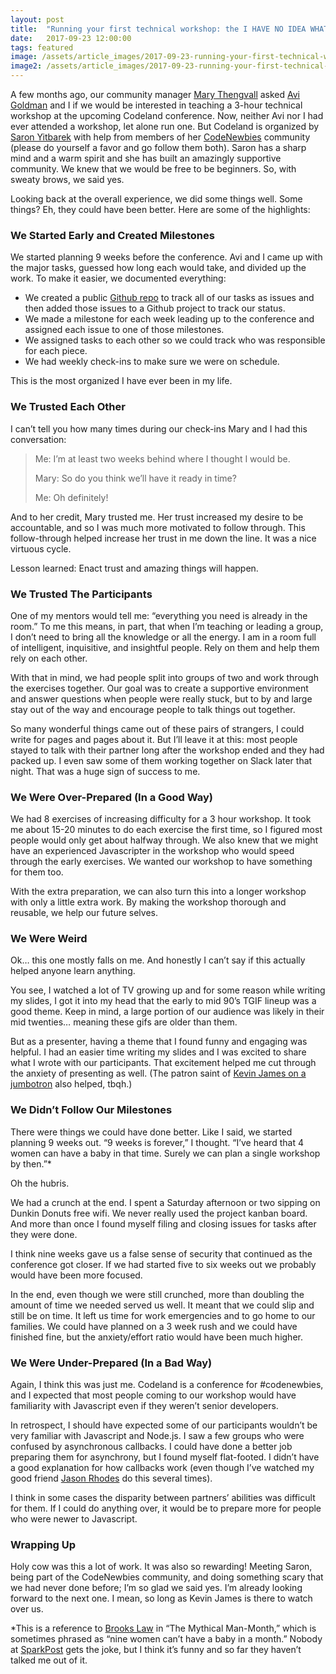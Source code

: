```yaml
---
layout: post
title:  "Running your first technical workshop: the I HAVE NO IDEA WHAT I'M DOING edition"
date:   2017-09-23 12:00:00
tags: featured
image: /assets/article_images/2017-09-23-running-your-first-technical-workshop/busy-table.jpg
image2: /assets/article_images/2017-09-23-running-your-first-technical-workshop/busy-table-mobile.jpg
---
```



A few months ago, our community manager [Mary Thengvall](https://twitter.com/mary_grace) asked [Avi Goldman](https://twitter.com/avrahamgoldman) and I if we would be interested in teaching a 3-hour technical workshop at the upcoming Codeland conference. Now, neither Avi nor I had ever attended a workshop, let alone run one. But Codeland is organized by [Saron Yitbarek](https://twitter.com/saronyitbarek) with help from members of her [CodeNewbies](https://twitter.com/CodeNewbies) community (please do yourself a favor and go follow them both). Saron has a sharp mind and a warm spirit and she has built an amazingly supportive community. We knew that we would be free to be beginners. So, with sweaty brows, we said yes.

Looking back at the overall experience, we did some things well. Some things? Eh, they could have been better. Here are some of the highlights:

### We Started Early and Created Milestones

We started planning 9 weeks before the conference. Avi and I came up with the major tasks, guessed how long each would take, and divided up the work. To make it easier, we documented everything:

- We created a public [Github repo](https://github.com/SparkPost/codeland) to track all of our tasks as issues and then added those issues to a Github project to track our status.
- We made a milestone for each week leading up to the conference and assigned each issue to one of those milestones.
- We assigned tasks to each other so we could track who was responsible for each piece.
- We had weekly check-ins to make sure we were on schedule.

This is the most organized I have ever been in my life.

### We Trusted Each Other

I can’t tell you how many times during our check-ins Mary and I had this conversation:

>Me: I’m at least two weeks behind where I thought I would be.
>
>Mary: So do you think we’ll have it ready in time?
>
>Me: Oh definitely!

And to her credit, Mary trusted me. Her trust increased my desire to be accountable, and so I was much more motivated to follow through. This follow-through helped increase her trust in me down the line. It was a nice virtuous cycle.

Lesson learned: Enact trust and amazing things will happen.

### We Trusted The Participants

One of my mentors would tell me: “everything you need is already in the room.” To me this means, in part, that when I’m teaching or leading a group, I don’t need to bring all the knowledge or all the energy. I am in a room full of intelligent, inquisitive, and insightful people. Rely on them and help them rely on each other.

With that in mind, we had people split into groups of two and work through the exercises together. Our goal was to create a supportive environment and answer questions when people were really stuck, but to by and large stay out of the way and encourage people to talk things out together.

So many wonderful things came out of these pairs of strangers, I could write for pages and pages about it. But I’ll leave it at this: most people stayed to talk with their partner long after the workshop ended and they had packed up. I even saw some of them working together on Slack later that night. That was a huge sign of success to me.

### We Were Over-Prepared (In a Good Way)

We had 8 exercises of increasing difficulty for a 3 hour workshop. It took me about 15-20 minutes to do each exercise the first time, so I figured most people would only get about halfway through. We also knew that we might have an experienced Javascripter in the workshop who would speed through the early exercises. We wanted our workshop to have something for them too.

With the extra preparation, we can also turn this into a longer workshop with only a little extra work. By making the workshop thorough and reusable, we help our future selves.

### We Were Weird

Ok… this one mostly falls on me. And honestly I can’t say if this actually helped anyone learn anything.

You see, I watched a lot of TV growing up and for some reason while writing my slides, I got it into my head that the early to mid 90’s TGIF lineup was a good theme. Keep in mind, a large portion of our audience was likely in their mid twenties… meaning these gifs are older than them.

But as a presenter, having a theme that I found funny and engaging was helpful. I had an easier time writing my slides and I was excited to share what I wrote with our participants. That excitement helped me cut through the anxiety of presenting as well. (The patron saint of [Kevin James on a jumbotron](https://twitter.com/colestrode/status/868171852354637824) also helped, tbqh.)

### We Didn’t Follow Our Milestones

There were things we could have done better. Like I said, we started planning 9 weeks out. “9 weeks is forever,” I thought. “I’ve heard that 4 women can have a baby in that time. Surely we can plan a single workshop by then.”\*

Oh the hubris.

We had a crunch at the end. I spent a Saturday afternoon or two sipping on Dunkin Donuts free wifi. We never really used the project kanban board. And more than once I found myself filing and closing issues for tasks after they were done.

I think nine weeks gave us a false sense of security that continued as the conference got closer. If we had started five to six weeks out we probably would have been more focused.

In the end, even though we were still crunched, more than doubling the amount of time we needed served us well. It meant that we could slip and still be on time. It left us time for work emergencies and to go home to our families. We could have planned on a 3 week rush and we could have finished fine, but the anxiety/effort ratio would have been much higher.

### We Were Under-Prepared (In a Bad Way)

Again, I think this was just me. Codeland is a conference for #codenewbies, and I expected that most people coming to our workshop would have familiarity with Javascript even if they weren’t senior developers.

In retrospect, I should have expected some of our participants wouldn’t be very familiar with Javascript and Node.js. I saw a few groups who were confused by asynchronous callbacks. I could have done a better job preparing them for asynchrony, but I found myself flat-footed. I didn’t have a good explanation for how callbacks work (even though I’ve watched my good friend [Jason Rhodes](https://twitter.com/rhodesjason) do this several times).

I think in some cases the disparity between partners’ abilities was difficult for them. If I could do anything over, it would be to prepare more for people who were newer to Javascript.

### Wrapping Up

Holy cow was this a lot of work. It was also so rewarding! Meeting Saron, being part of the CodeNewbies community, and doing something scary that we had never done before; I’m so glad we said yes. I’m already looking forward to the next one. I mean, so long as Kevin James is there to watch over us.

\*This is a reference to [Brooks Law](https://en.wikipedia.org/wiki/Brooks%27s_law) in “The Mythical Man-Month,” which is sometimes phrased as “nine women can’t have a baby in a month.” Nobody at [SparkPost](https://www.sparkpost.com/) gets the joke, but I think it’s funny and so far they haven’t talked me out of it.
